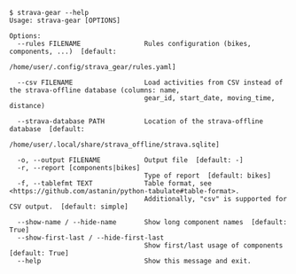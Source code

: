 <!--
    $ export COLUMNS=120
-->

    $ strava-gear --help
    Usage: strava-gear [OPTIONS]
    
    Options:
      --rules FILENAME                Rules configuration (bikes, components, ...)  [default:
                                      /home/user/.config/strava_gear/rules.yaml]
    
      --csv FILENAME                  Load activities from CSV instead of the strava-offline database (columns: name,
                                      gear_id, start_date, moving_time, distance)
    
      --strava-database PATH          Location of the strava-offline database  [default:
                                      /home/user/.local/share/strava_offline/strava.sqlite]
    
      -o, --output FILENAME           Output file  [default: -]
      -r, --report [components|bikes]
                                      Type of report  [default: bikes]
      -f, --tablefmt TEXT             Table format, see <https://github.com/astanin/python-tabulate#table-format>.
                                      Additionally, "csv" is supported for CSV output.  [default: simple]
    
      --show-name / --hide-name       Show long component names  [default: True]
      --show-first-last / --hide-first-last
                                      Show first/last usage of components  [default: True]
      --help                          Show this message and exit.
